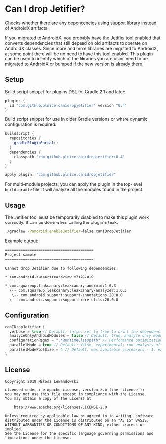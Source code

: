 # Can I drop Jetifier?

Checks whether there are any dependencies using support library instead of AndroidX artifacts.

If you migrated to AndroidX, you probably have the Jetifier tool enabled that converts dependencies that still depend on old artifacts to operate on AndroidX classes. Since more and more libraries are migrated to AndroidX, at some point there will be no need to have this tool enabled. This plugin can be used to identify which of the libraries you are using need to be migrated to AndroidX or bumped if the new version is already there.

## Setup

Build script snippet for plugins DSL for Gradle 2.1 and later:

``` groovy
plugins {
  id "com.github.plnice.canidropjetifier" version "0.4"
}
```

Build script snippet for use in older Gradle versions or where dynamic configuration is required:

``` groovy
buildscript {
  repositories {
    gradlePluginPortal()
  }
  dependencies {
    classpath "com.github.plnice:canidropjetifier:0.4"
  }
}

apply plugin: "com.github.plnice.canidropjetifier"
```

For multi-module projects, you can apply the plugin in the top-level `build.gradle` file. It will analyze all the modules found in the project.

## Usage

The Jetifier tool must be temporarily disabled to make this plugin work correctly. It can be done when calling the plugin's task:

``` bash
./gradlew -Pandroid.enableJetifier=false canIDropJetifier
```

Example output:

``` bash
========================================
Project sample
========================================

Cannot drop Jetifier due to following dependencies:

* com.android.support:cardview-v7:28.0.0

* com.squareup.leakcanary:leakcanary-android:1.6.3
  \-- com.squareup.leakcanary:leakcanary-analyzer:1.6.3
   \-- com.android.support:support-annotations:28.0.0
  \-- com.android.support:support-core-utils:26.0.0
```

## Configuration

``` groovy
canIDropJetifier {
  verbose = true // Default: false, set to true to print the dependencies tree down to the old artifact
  analyzeOnlyAndroidModules = false // Default: true, analyze only modules that use com.android.application or com.android.library plugins
  configurationRegex = ".*RuntimeClasspath" // Performance optimization: checks only configurations that match provided regex
  parallelMode = true // Default: false, experimental: run analysis of modules in parallel
  parallelModePoolSize = 4 // Default: max available processors - 1, experimental: pool size for analysis in parallel
}
```

## License

```
Copyright 2019 Miłosz Lewandowski

Licensed under the Apache License, Version 2.0 (the "License");
you may not use this file except in compliance with the License.
You may obtain a copy of the License at

    http://www.apache.org/licenses/LICENSE-2.0

Unless required by applicable law or agreed to in writing, software
distributed under the License is distributed on an "AS IS" BASIS,
WITHOUT WARRANTIES OR CONDITIONS OF ANY KIND, either express or implied.
See the License for the specific language governing permissions and
limitations under the License.
```
